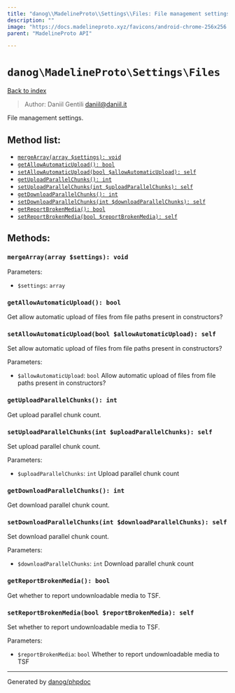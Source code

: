 ```yaml
---
title: "danog\\MadelineProto\\Settings\\Files: File management settings."
description: ""
image: "https://docs.madelineproto.xyz/favicons/android-chrome-256x256.png"
parent: "MadelineProto API"

---
```

# `danog\MadelineProto\Settings\Files`
[Back to index](../../../index.html)

> Author: Daniil Gentili <daniil@daniil.it>  
  

File management settings.  




## Method list:
* [`mergeArray(array $settings): void`](#mergearray-array-settings-void)
* [`getAllowAutomaticUpload(): bool`](#getallowautomaticupload-bool)
* [`setAllowAutomaticUpload(bool $allowAutomaticUpload): self`](#setallowautomaticupload-bool-allowautomaticupload-self)
* [`getUploadParallelChunks(): int`](#getuploadparallelchunks-int)
* [`setUploadParallelChunks(int $uploadParallelChunks): self`](#setuploadparallelchunks-int-uploadparallelchunks-self)
* [`getDownloadParallelChunks(): int`](#getdownloadparallelchunks-int)
* [`setDownloadParallelChunks(int $downloadParallelChunks): self`](#setdownloadparallelchunks-int-downloadparallelchunks-self)
* [`getReportBrokenMedia(): bool`](#getreportbrokenmedia-bool)
* [`setReportBrokenMedia(bool $reportBrokenMedia): self`](#setreportbrokenmedia-bool-reportbrokenmedia-self)

## Methods:
### `mergeArray(array $settings): void`




Parameters:

* `$settings`: `array`   



### `getAllowAutomaticUpload(): bool`

Get allow automatic upload of files from file paths present in constructors?



### `setAllowAutomaticUpload(bool $allowAutomaticUpload): self`

Set allow automatic upload of files from file paths present in constructors?


Parameters:

* `$allowAutomaticUpload`: `bool` Allow automatic upload of files from file paths present in constructors?  



### `getUploadParallelChunks(): int`

Get upload parallel chunk count.



### `setUploadParallelChunks(int $uploadParallelChunks): self`

Set upload parallel chunk count.


Parameters:

* `$uploadParallelChunks`: `int` Upload parallel chunk count  



### `getDownloadParallelChunks(): int`

Get download parallel chunk count.



### `setDownloadParallelChunks(int $downloadParallelChunks): self`

Set download parallel chunk count.


Parameters:

* `$downloadParallelChunks`: `int` Download parallel chunk count  



### `getReportBrokenMedia(): bool`

Get whether to report undownloadable media to TSF.



### `setReportBrokenMedia(bool $reportBrokenMedia): self`

Set whether to report undownloadable media to TSF.


Parameters:

* `$reportBrokenMedia`: `bool` Whether to report undownloadable media to TSF  



---
Generated by [danog/phpdoc](https://phpdoc.daniil.it)
